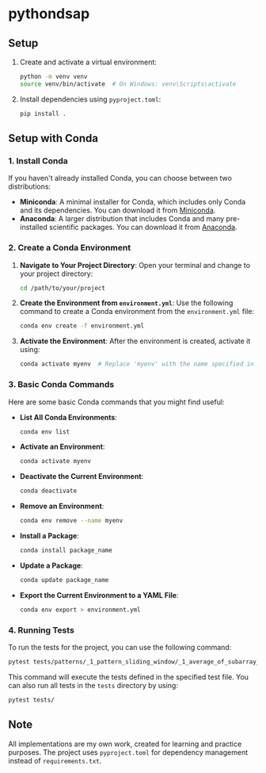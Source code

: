 # pythondsap

## Setup

1. Create and activate a virtual environment:
   ```bash
   python -m venv venv
   source venv/bin/activate  # On Windows: venv\Scripts\activate
   ```

2. Install dependencies using `pyproject.toml`:
   ```bash
   pip install .
   ```

## Setup with Conda

### 1. Install Conda

If you haven't already installed Conda, you can choose between two distributions:

- **Miniconda**: A minimal installer for Conda, which includes only Conda and its dependencies. You can download it from [Miniconda](https://docs.conda.io/en/latest/miniconda.html).
- **Anaconda**: A larger distribution that includes Conda and many pre-installed scientific packages. You can download it from [Anaconda](https://www.anaconda.com/products/distribution).

### 2. Create a Conda Environment

1. **Navigate to Your Project Directory**:
   Open your terminal and change to your project directory:
   ```bash
   cd /path/to/your/project
   ```

2. **Create the Environment from `environment.yml`**:
   Use the following command to create a Conda environment from the `environment.yml` file:
   ```bash
   conda env create -f environment.yml
   ```

3. **Activate the Environment**:
   After the environment is created, activate it using:
   ```bash
   conda activate myenv  # Replace 'myenv' with the name specified in your environment.yml
   ```

### 3. Basic Conda Commands

Here are some basic Conda commands that you might find useful:

- **List All Conda Environments**:
  ```bash
  conda env list
  ```

- **Activate an Environment**:
  ```bash
  conda activate myenv
  ```

- **Deactivate the Current Environment**:
  ```bash
  conda deactivate
  ```

- **Remove an Environment**:
  ```bash
  conda env remove --name myenv
  ```

- **Install a Package**:
  ```bash
  conda install package_name
  ```

- **Update a Package**:
  ```bash
  conda update package_name
  ```

- **Export the Current Environment to a YAML File**:
  ```bash
  conda env export > environment.yml
  ```

### 4. Running Tests

To run the tests for the project, you can use the following command:

```bash
pytest tests/patterns/_1_pattern_sliding_window/_1_average_of_subarray_of_size_k_test.py
```

This command will execute the tests defined in the specified test file. You can also run all tests in the `tests` directory by using:

```bash
pytest tests/
```

## Note

All implementations are my own work, created for learning and practice purposes. The project uses `pyproject.toml` for dependency management instead of `requirements.txt`.
